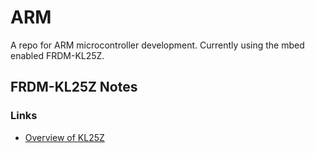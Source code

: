 # ARM 

A repo for ARM microcontroller development. Currently using the mbed enabled FRDM-KL25Z. 

## FRDM-KL25Z Notes

### Links

* [Overview of KL25Z](https://developer.mbed.org/platforms/KL25Z/)

